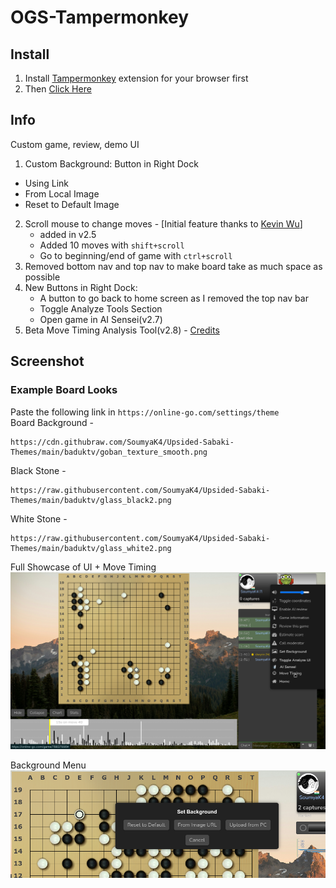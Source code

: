 # OGS-Tampermonkey
## Install
1. Install [Tampermonkey](https://www.tampermonkey.net/) extension for your browser first
2. Then [Click Here](https://raw.githubusercontent.com/SoumyaK4/OGS-Tampermonkey/main/OGS-Cosmetic.user.js) 
## Info
Custom game, review, demo UI
1. Custom Background: Button in Right Dock
 - Using Link
 - From Local Image
 - Reset to Default Image
2. Scroll mouse to change moves - [Initial feature thanks to [Kevin Wu](https://kvwu.io/)]
   - added in v2.5
   - Added 10 moves with ```shift+scroll```
   - Go to beginning/end of game with ```ctrl+scroll```
3. Removed bottom nav and top nav to make board take as much space as possible
4. New Buttons in Right Dock:
   - A button to go back to home screen as I removed the top nav bar
   - Toggle Analyze Tools Section 
   - Open game in AI Sensei(v2.7)
5. Beta Move Timing Analysis Tool(v2.8) - [Credits](https://psalaets.github.io/ogs-move-timing/)

## Screenshot

### Example Board Looks

Paste the following link in ```https://online-go.com/settings/theme``` <br>
Board Background - 
```
https://cdn.githubraw.com/SoumyaK4/Upsided-Sabaki-Themes/main/baduktv/goban_texture_smooth.png
```
Black Stone - 
```
https://raw.githubusercontent.com/SoumyaK4/Upsided-Sabaki-Themes/main/baduktv/glass_black2.png
```
White Stone - 
```
https://raw.githubusercontent.com/SoumyaK4/Upsided-Sabaki-Themes/main/baduktv/glass_white2.png
```

Full Showcase of UI + Move Timing
![](/fullView.png)

Background Menu
![](/bgMenu.png)